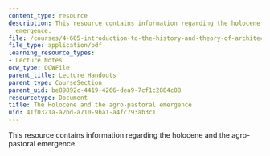 ```yaml
---
content_type: resource
description: This resource contains information regarding the holocene and the agro-pastoral
  emergence.
file: /courses/4-605-introduction-to-the-history-and-theory-of-architecture-spring-2012/41f0321aa2bda7109ba1a4fc793ab3c1_MIT4_605S12_lec03.pdf
file_type: application/pdf
learning_resource_types:
- Lecture Notes
ocw_type: OCWFile
parent_title: Lecture Handouts
parent_type: CourseSection
parent_uid: be89892c-4419-4266-dea9-7cf1c2884c08
resourcetype: Document
title: The Holocene and the agro-pastoral emergence
uid: 41f0321a-a2bd-a710-9ba1-a4fc793ab3c1
---
```

This resource contains information regarding the holocene and the agro-pastoral emergence.

